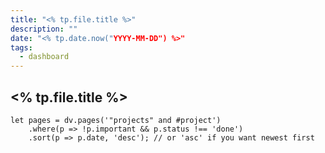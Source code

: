 ```yaml
---
title: "<% tp.file.title %>"
description: ""
date: "<% tp.date.now("YYYY-MM-DD") %>"
tags:
  - dashboard
---
```


## <% tp.file.title %>

```dataviewjs
let pages = dv.pages('"projects" and #project')
    .where(p => !p.important && p.status !== 'done')
    .sort(p => p.date, 'desc'); // or 'asc' if you want newest first
```
